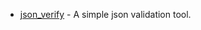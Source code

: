 
* [json_verify](http://manpages.ubuntu.com/manpages/lucid/man1/json_verify.1.html) - A simple json validation tool.
